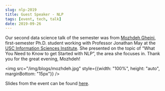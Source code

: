 ```yaml
---
slug: nlp-2019
title: Guest Speaker - NLP
tags: [event, tech, talk]
date: 2019-09-26
---
```


Our second data science talk of the semester was from [Mozhdeh Gheini](http://www-scf.usc.edu/~gheini/), first-semester Ph.D. student working with Professor Jonathan May at the [USC Information Sciences Institute](https://isi.edu/). She presented on the topic of “What You Need to Know to get Started with NLP”, the area she focuses in. Thank you for the great evening, Mozhdeh!

<!-- truncate -->

<img src="/img/blogs/mozhdeh.jpg" style={{width: "100%", height: "auto", marginBottom: "15px"}} />

Slides from the event can be found [here](https://docs.google.com/presentation/d/1mwcmy0Wbzlh53IwMsb5QT2uyTmd4zcLDFeNSpfSgwRw/).
